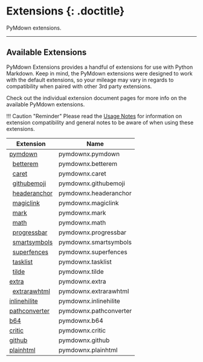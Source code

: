 # Extensions {: .doctitle}
PyMdown extensions.

---

## Available Extensions
PyMdown Extensions provides a handful of extensions for use with Python Markdown.  Keep in mind, the PyMdown extensions were designed to work with the default extensions, so your mileage may vary in regards to compatibility when paired with other 3rd party extensions.

Check out the individual extension document pages for more info on the available PyMdown extensions.

!!! Caution "Reminder"
    Please read the [Usage Notes](usage_notes.md) for information on extension compatibility and general notes to be aware of when using these extensions.

| Extension                                                | Name   |
|----------------------------------------------------------|--------|
| [pymdown](extensions/pymdown.md)                         | pymdownx.pymdown |
| &nbsp;&nbsp;[betterem](extensions/betterem.md)           | pymdownx.betterem |
| &nbsp;&nbsp;[caret](extensions/caret.md)                 | pymdownx.caret |
| &nbsp;&nbsp;[githubemoji](extensions/githubemoji.md)     | pymdownx.githubemoji |
| &nbsp;&nbsp;[headeranchor](extensions/headeranchor.md)   | pymdownx.headeranchor |
| &nbsp;&nbsp;[magiclink](extensions/magiclink.md)         | pymdownx.magiclink |
| &nbsp;&nbsp;[mark](extensions/mark.md)                   | pymdownx.mark |
| &nbsp;&nbsp;[math](extensions/math.md)                   | pymdownx.math |
| &nbsp;&nbsp;[progressbar](extensions/progressbar.md)     | pymdownx.progressbar |
| &nbsp;&nbsp;[smartsymbols](extensions/smartsymbols.md)   | pymdownx.smartsymbols |
| &nbsp;&nbsp;[superfences](extensions/superfences.md)     | pymdownx.superfences |
| &nbsp;&nbsp;[tasklist](extensions/tasklist.md)           | pymdownx.tasklist |
| &nbsp;&nbsp;[tilde](extensions/tilde.md)                 | pymdownx.tilde |
| [extra](extensions/extra.md)                             | pymdownx.extra |
| &nbsp;&nbsp;[extrarawhtml](extensions/extrarawhtml.md)   | pymdownx.extrarawhtml |
| [inlinehilite](extensions/inlinehilite.md)               | pymdownx.inlinehilite |
| [pathconverter](extensions/pathconverter.md)             | pymdownx.pathconverter |
| [b64](extensions/b64.md)                                 | pymdownx.b64 |
| [critic](extensions/critic.md)                           | pymdownx.critic |
| [github](extensions/github.md)                           | pymdownx.github |
| [plainhtml](extensions/plainhtml.md)                     | pymdownx.plainhtml |

